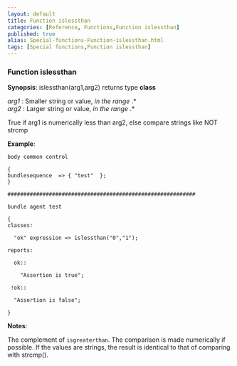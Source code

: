 ```yaml
---
layout: default
title: Function islessthan
categories: [Reference, Functions,Function islessthan]
published: true
alias: Special-functions-Function-islessthan.html
tags: [Special functions,Function islessthan]
---
```


### Function islessthan

**Synopsis**: islessthan(arg1,arg2) returns type **class**

  
 *arg1* : Smaller string or value, *in the range* .\*   
 *arg2* : Larger string or value, *in the range* .\*   

True if arg1 is numerically less than arg2, else compare strings like
NOT strcmp

**Example**:  
   

```cf3
body common control

{
bundlesequence  => { "test"  };
}

###########################################################

bundle agent test

{
classes:

  "ok" expression => islessthan("0","1");

reports:

  ok::

    "Assertion is true";

 !ok::

  "Assertion is false";

}
```

**Notes**:  
   

The complement of `isgreaterthan`. The comparison is made numerically if
possible. If the values are strings, the result is identical to that of
comparing with strcmp().
